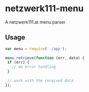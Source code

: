 # netzwerk111-menu
A netzwerk111.at menu parser

## Usage
```javascript
var menu = require('./app');
 
menu.retrieve(function (err, data) {
 if (err) {
   // do error handling
 }
 
 // work with the received data
});
```

